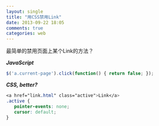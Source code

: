 ```yaml
---
layout: single
title: "用CSS禁用Link"
date: 2013-09-22 18:05
comments: true
categories: web
---
```


最简单的禁用页面上某个Link的方法？

***JavaScript***

```javascript
$('a.current-page').click(function() { return false; });
```

***CSS, better?***

```css
<a href="link.html" class="active">Link</a>
.active {
   pointer-events: none;
   cursor: default;
}
```
